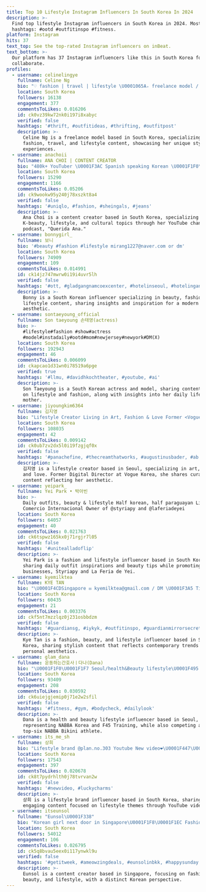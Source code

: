 ```yaml
---
title: Top 10 Lifestyle Instagram Influencers In South Korea In 2024
description: >-
  Find top lifestyle Instagram influencers in South Korea in 2024. Most popular
  hashtags: #ootd #outfitinspo #fitness.
platform: Instagram
hits: 37
text_top: See the top-rated Instagram influencers on inBeat.
text_bottom: >-
  Our platform has 37 Instagram influencers like this in South Korea for you to
  collaborate.
profiles:
  - username: celinelingye
    fullname: Celine Ng
    bio: "♡ fashion | travel | lifestyle \U0001065A₊ freelance model / talent \U0001F4CDKUL (*ᴗ͈ˬᴗ͈)ꕤ*.ﾟ"
    location: South Korea
    followers: 16138
    engagement: 377
    commentsToLikes: 0.016206
    id: ck0vz39kw72nk0i197i8xabyc
    verified: false
    hashtags: '#thrift, #outfitideas, #thrifting, #outfitpost'
    description: >-
      Celine Ng is a freelance model based in South Korea, specializing in
      fashion, travel, and lifestyle content, showcasing her unique style and
      experiences.
  - username: anachoii
    fullname: ANA CHOI | CONTENT CREATOR
    bio: "480k+ YouTuber \U0001F3AC Spanish speaking Korean \U0001F1F0\U0001F1F7 Beauty • Lifestyle/Wellness • Culture ⤵️"
    location: South Korea
    followers: 15290
    engagement: 1166
    commentsToLikes: 0.05206
    id: ck9wookw95y240j78xszkt8a4
    verified: false
    hashtags: '#uniqlo, #fashion, #sheingals, #jeans'
    description: >-
      Ana Choi is a content creator based in South Korea, specializing in
      K-beauty, lifestyle, and cultural topics through her YouTube channel and
      podcast, "Querida Ana."
  - username: bonnygirl_
    fullname: 보니
    bio: '#beauty #fashion #lifestyle mirang1227@naver.com or dm'
    location: South Korea
    followers: 74909
    engagement: 109
    commentsToLikes: 0.014991
    id: ck14jz747mwrw0i19i4uvr5lh
    verified: false
    hashtags: '#ott, #gladgangnamcoexcenter, #hotelinseoul, #hotelingangnam'
    description: >-
      Bonny is a South Korean influencer specializing in beauty, fashion, and
      lifestyle content, sharing insights and inspiration for a modern
      aesthetic.
  - username: sontaeyoung_official
    fullname: Son taeyoung 손태영(actress)
    bio: >-
      #lifestyle#fashion #show#actress
      #model#instadaily#ootd#mom#newjersey#newyork#DM(X)
    location: South Korea
    followers: 192943
    engagement: 46
    commentsToLikes: 0.006099
    id: ckapcao1d31wn0i78519a6pge
    verified: true
    hashtags: '#llmu, #davidhkochtheater, #youtube, #ai'
    description: >-
      Son Taeyoung is a South Korean actress and model, sharing content focused
      on lifestyle and fashion, along with insights into her daily life as a
      mother.
  - username: jiyoungkim6364
    fullname: 김지영
    bio: "Lifestyle Creator Living in Art, Fashion & Love Former <Vogue Korea> Digital Director Contact: jiyoung6364@gmail.com \U0001F4CDSeoul, Korea"
    location: South Korea
    followers: 108035
    engagement: 42
    commentsToLikes: 0.009142
    id: ck0ub7zv2dx5l0i19fzgjqf0x
    verified: false
    hashtags: '#panachefine, #thecreamthatworks, #augustinusbader, #ab'
    description: >-
      김지영 is a lifestyle creator based in Seoul, specializing in art, fashion,
      and love. Former Digital Director at Vogue Korea, she shares curated
      content reflecting her aesthetic.
  - username: yeipark_
    fullname: Yei Park • 박아빈
    bio: >-
      Daily outfits, beauty & lifestyle Half korean, half paraguayan Lic. En
      Comercio Internacional Owner of @styriapy and @laferiadeyei
    location: South Korea
    followers: 64057
    engagement: 40
    commentsToLikes: 0.021763
    id: ck6tspwz165kx0j71rgjr7l05
    verified: false
    hashtags: '#unitealladoflip'
    description: >-
      Yei Park is a fashion and lifestyle influencer based in South Korea,
      sharing daily outfit inspirations and beauty tips while promoting her
      businesses, Styriapy and La Feria de Yei.
  - username: kyemilktea
    fullname: KYE TAN
    bio: "\U0001F4CDSingapore ✉️ kyemilktea@gmail.com / DM \U0001F3A5 Tiktok : @kyemilktea [54.8K+] Fashion | Beauty | Lifestyle"
    location: South Korea
    followers: 60435
    engagement: 21
    commentsToLikes: 0.003376
    id: ckf5nt7mzzlqz0j231osbbdzm
    verified: false
    hashtags: '#guardiansg, #iykyk, #outfitinspo, #guardianmirrorsecret'
    description: >-
      Kye Tan is a fashion, beauty, and lifestyle influencer based in South
      Korea, sharing stylish content that reflects contemporary trends and
      personal aesthetics.
  - username: glam_dana
    fullname: 운동하는간호사ㅣ다나(Dana)
    bio: "\U0001F1F0\U0001F1F7 Seoul/health&Beauty lifestyle\U0001F495 \U0001F451 @nabbawffkorea ambassador \U0001F4AA\U0001F3FF @f45_training_sinnonhyeon ambassador \U0001F3C5 20 NABBA Bikini athlete tall top6"
    location: South Korea
    followers: 93409
    engagement: 208
    commentsToLikes: 0.030592
    id: ck6uiejgjemip0j71e2w2sfil
    verified: false
    hashtags: '#fitness, #gym, #bodycheck, #dailylook'
    description: >-
      Dana is a health and beauty lifestyle influencer based in Seoul,
      representing NABBA Korea and F45 Training, while also competing as a
      top-six NABBA Bikini athlete.
  - username: its_me_sh
    fullname: 상희
    bio: "Lifestyle brand @plan.no.303 Youtube New video❤️\U0001F447\U0001F3FB"
    location: South Korea
    followers: 17543
    engagement: 397
    commentsToLikes: 0.020678
    id: ck8t7pydrhlth0j78tvrvan2w
    verified: false
    hashtags: '#newvideo, #luckycharms'
    description: >-
      상희 is a lifestyle brand influencer based in South Korea, sharing
      engaging content focused on lifestyle themes through YouTube videos.
  - username: itseunsol
    fullname: "Eunsol\U0001F338"
    bio: "Korean girl next door in Singapore\U0001F1F8\U0001F1EC Fashion | Food | Beauty | Lifestyle \U0001F48C DM for collabs"
    location: South Korea
    followers: 54012
    engagement: 106
    commentsToLikes: 0.026795
    id: ck5q8bvau5eex0i117ynwkl9u
    verified: false
    hashtags: '#getitweek, #ameowzingdeals, #eunsolinbkk, #happysunday'
    description: >-
      Eunsol is a content creator based in Singapore, focusing on fashion, food,
      beauty, and lifestyle, with a distinct Korean perspective.
---
```


